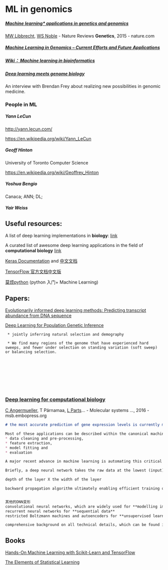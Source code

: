 # ML in genomics



##### [*Machine learning** applications in **genetics** and **genomics**](https://www.nature.com/articles/nrg3920)

[MW Libbrecht](https://scholar.google.com/citations?user=O4SMk-sAAAAJ&hl=en&oi=sra), [WS Noble](https://scholar.google.com/citations?user=plt2_DsAAAAJ&hl=en&oi=sra) - Nature Reviews **Genetics**, 2015 - nature.com



##### [Machine Learning in Genomics – Current Efforts and Future Applications](https://www.techemergence.com/machine-learning-in-genomics-applications/)



##### [Wiki： Machine learning in bioinformatics](https://en.wikipedia.org/wiki/Machine_learning_in_bioinformatics)



##### [Deep learning meets genome biology](https://www.oreilly.com/ideas/deep-learning-meets-genome-biology)

An interview with Brendan Frey about realizing new possibilities in genomic medicine.



### People in ML

##### Yann LeCun

http://yann.lecun.com/

https://en.wikipedia.org/wiki/Yann_LeCun

##### Geoff Hinton

University of Toronto Computer Science

https://en.wikipedia.org/wiki/Geoffrey_Hinton

##### Yoshua Bengio

Canaca; ANN; DL;

##### Yair Weiss





## Useful resources:

A list of deep learning implementations in **biology**: [link](https://github.com/hussius/deeplearning-biology)

A curated list of awesome deep learning applications in the field of **computational biology** [link](https://github.com/gokceneraslan/awesome-deepbio)



[Keras Documentation](https://keras.io/) and [中文文档](https://keras-cn.readthedocs.io/en/latest/)

[TensorFlow 官方文档中文版](http://docs.pythontab.com/tensorflow/)

[莫烦python](https://morvanzhou.github.io/) (python 入门+ Machine Learning)



## Papers:

[Evolutionarily informed deep learning methods: Predicting transcript abundance from DNA sequence](https://www.biorxiv.org/content/early/2018/07/19/372367)



[Deep Learning for Population Genetic Inference](https://journals.plos.org/ploscompbiol/article?id=10.1371/journal.pcbi.1004845)

```
 * jointly inferring natural selection and demography
 
 * We find many regions of the genome that have experienced hard sweeps, and fewer under selection on standing variation (soft sweep) or balancing selection.
 
 
 
 
 
 
 
 
```

### [Deep learning for computational biology](http://msb.embopress.org/content/12/7/878.abstract)

[C Angermueller](https://scholar.google.com/citations?user=OXZC0mQAAAAJ&hl=en&oi=sra), T Pärnamaa, [L Parts](https://scholar.google.com/citations?user=ktEf4ZUAAAAJ&hl=en&oi=sra)… - Molecular systems …, 2016 - msb.embopress.org

```markdown
# the most accurate prediction of gene expression levels is currently made from a broad set of epigenetic features using sparse linear models (Karlic et al, 2010; Cheng et al, 2011) or random forests (Li et al, 2015)

Most of these applications can be described within the canonical machine learning workflow, which involves four steps: 
* data cleaning and pre‐processing, 
* feature extraction, 
* model fitting and 
* evaluation 

A major recent advance in machine learning is automating this critical step by learning a suitable representation of the data with deep artificial neural networks

Briefly, a deep neural network takes the raw data at the lowest (input) layer and transforms them into increasingly abstract feature representations by successively combining outputs from the preceding layer in a data‐driven manner, encapsulating highly complicated functions in the process

depth of the layer X the width of the layer

backward propagation algorithm ultimately enabling efficient training of neural networks using stochastic gradient descent


其他的DNN变形
convolutional neural networks, which are widely used for **modelling images**
recurrent neural networks for **sequential data**
restricted Boltzmann machines and autoencoders for **unsupervised learning**

comprehensive background on all technical details, which can be found in the more specialized literature (Bengio, 2012; Bengio et al, 2013; Deng, 2014; Schmidhuber, 2015; Goodfellow et al, 2016). 
```







## Books

[Hands-On Machine Learning with Scikit-Learn and TensorFlow](https://www.amazon.com/Hands-Machine-Learning-Scikit-Learn-TensorFlow/dp/1491962291/ref=sr_1_3?ie=UTF8&qid=1537500797&sr=8-3&keywords=machine+learning&dpID=51%252BkYprYK1L&preST=_SX218_BO1,204,203,200_QL40_&dpSrc=srch)



[The Elements of Statistical Learning](https://www.amazon.com/Elements-Statistical-Learning-Prediction-Statistics/dp/0387848576/ref=sr_1_1?ie=UTF8&qid=1537500853&sr=8-1&keywords=the+elements+of+statistical+learning&dpID=41aQrQaPseL&preST=_SY291_BO1,204,203,200_QL40_&dpSrc=srch)